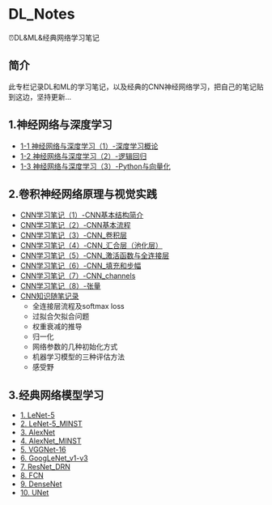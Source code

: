 # DL_Notes
⏰DL&ML&经典网络学习笔记
## 简介
此专栏记录DL和ML的学习笔记，以及经典的CNN神经网络学习，把自己的笔记贴到这边，坚持更新...
## 1.神经网络与深度学习
- [1-1 神经网络与深度学习（1）-深度学习概论](https://yearing1017.site/2019/04/12/%E7%A5%9E%E7%BB%8F%E7%BD%91%E7%BB%9C%E4%B8%8E%E6%B7%B1%E5%BA%A6%E5%AD%A6%E4%B9%A0-1-%E6%B7%B1%E5%BA%A6%E5%AD%A6%E4%B9%A0%E6%A6%82%E8%AE%BA/)
- [1-2 神经网络与深度学习（2）-逻辑回归](https://yearing1017.site/2019/04/27/%E7%A5%9E%E7%BB%8F%E7%BD%91%E7%BB%9C%E4%B8%8E%E6%B7%B1%E5%BA%A6%E5%AD%A6%E4%B9%A0-2-%E9%80%BB%E8%BE%91%E5%9B%9E%E5%BD%92/)
- [1-3 神经网络与深度学习（3）-Python与向量化](https://yearing1017.site/2019/05/02/%E7%A5%9E%E7%BB%8F%E7%BD%91%E7%BB%9C%E4%B8%8E%E6%B7%B1%E5%BA%A6%E5%AD%A6%E4%B9%A0-3-Python%E4%B8%8E%E5%90%91%E9%87%8F%E5%8C%96/)
## 2.卷积神经网络原理与视觉实践
- [CNN学习笔记（1）-CNN基本结构简介](https://yearing1017.site/2019/07/28/CNN%E5%9F%BA%E7%A1%80%E7%9F%A5%E8%AF%86/)
- [CNN学习笔记（2）-CNN基本流程](https://yearing1017.site/2019/08/04/CNN%E5%9F%BA%E6%9C%AC%E6%B5%81%E7%A8%8B/)
- [CNN学习笔记（3）-CNN_卷积层](https://yearing1017.site/2019/08/11/CNN基本部件-卷积层/)
- [CNN学习笔记（4）-CNN_汇合层（池化层）](https://yearing1017.site/2019/08/13/CNN%E5%9F%BA%E6%9C%AC%E9%83%A8%E4%BB%B6-%E6%B1%87%E5%90%88%E5%B1%82/)
- [CNN学习笔记（5）-CNN_激活函数与全连接层](https://yearing1017.site/2019/08/14/CNN-%E6%BF%80%E6%B4%BB%E5%87%BD%E6%95%B0%E4%B8%8E%E5%85%A8%E8%BF%9E%E6%8E%A5%E5%B1%82/)
- [CNN学习笔记（6）-CNN_填充和步幅](https://yearing1017.site/2019/09/05/CNN-%E5%A1%AB%E5%85%85%E5%92%8C%E6%AD%A5%E5%B9%85/)
- [CNN学习笔记（7）-CNN_channels](https://yearing1017.site/2019/09/07/CNN-channels/)
- [CNN学习笔记（8）-张量](https://yearing1017.site/2019/11/12/%E7%A5%9E%E7%BB%8F%E7%BD%91%E7%BB%9C-%E5%BC%A0%E9%87%8F/)
- [CNN知识随笔记录](https://yearing1017.site/2019/11/14/CNN-%E7%9F%A5%E8%AF%86%E7%82%B9%E9%9A%8F%E7%AC%94%E7%A7%AF%E7%B4%AF/)
  - 全连接层流程及softmax loss
  - 过拟合欠拟合问题
  - 权重衰减的推导
  - 归一化
  - 网络参数的几种初始化方式
  - 机器学习模型的三种评估方法
  - 感受野
## 3.经典网络模型学习
- [1. LeNet-5](https://yearing1017.site/2019/09/09/CNN-LeNet-5/)
- [2. LeNet-5_MINST](https://yearing1017.site/2019/09/10/Tensorflow-LeNet-5-MNIST/)
- [3. AlexNet](https://yearing1017.site/2019/09/10/CNN-AlexNet/)
- [4. AlexNet_MINST](https://yearing1017.site/2019/09/10/Tensorflow-AlexNet-MNIST/)
- [5. VGGNet-16](https://yearing1017.site/2019/09/13/CNN-VGGNet16/)
- [6. GoogLeNet_v1-v3](https://yearing1017.site/2019/09/24/GoogLeNet-V1-V3/)
- [7. ResNet_DRN](https://yearing1017.site/2019/09/26/ResNet-DRN/)
- [8. FCN](https://yearing1017.site/2019/10/17/FCN-%E8%AF%AD%E4%B9%89%E5%88%86%E5%89%B2/)
- [9. DenseNet](https://yearing1017.site/2019/10/29/DenseNet-CVPR2017/)
- [10. UNet](https://yearing1017.site/2019/11/21/U-Net-paper/)
